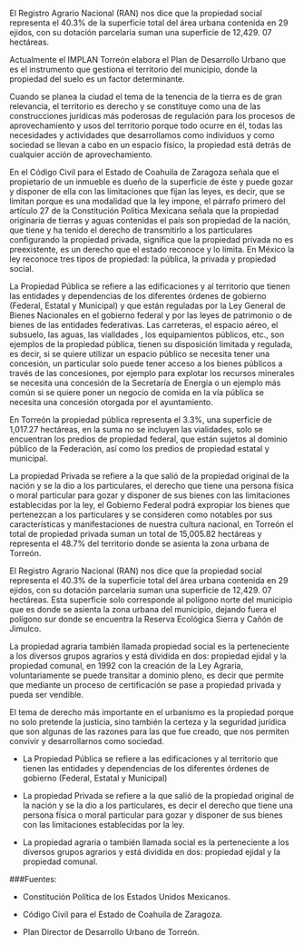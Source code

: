 
El Registro Agrario Nacional (RAN) nos dice que la propiedad social representa el 40.3% de la superficie total del área urbana contenida en 29 ejidos, con su dotación parcelaria suman una superficie de 12,429. 07 hectáreas.

Actualmente el IMPLAN Torreón elabora el Plan de Desarrollo Urbano que es el instrumento que gestiona el territorio del municipio, donde la propiedad del suelo es un factor determinante.

Cuando se planea la ciudad el tema de la tenencia de la tierra es de gran relevancia, el territorio es derecho y se constituye como una de las construcciones jurídicas más poderosas de regulación para los procesos de aprovechamiento y usos del territorio porque todo ocurre en él, todas las necesidades y actividades que desarrollamos como individuos y como sociedad se llevan a cabo en un espacio físico, la propiedad está detrás de cualquier acción de aprovechamiento.

En el Código Civil para el Estado de Coahuila de Zaragoza señala que el propietario de un inmueble es dueño de la superficie de éste y puede gozar y disponer de ella con las limitaciones que fijan las leyes, es decir, que se limitan porque es una modalidad que la ley impone, el párrafo primero del artículo 27 de la Constitución Política Mexicana señala que la propiedad originaria de tierras y aguas contenidas el país son propiedad de la nación, que tiene y ha tenido el derecho de transmitirlo a los particulares configurando la propiedad privada, significa que la propiedad privada no es preexistente, es un derecho que el estado reconoce y lo limita.
En México la ley reconoce tres tipos de propiedad: la pública, la privada y propiedad social.

La Propiedad Pública se refiere a las edificaciones y al territorio que tienen las entidades y dependencias de los diferentes órdenes de gobierno (Federal, Estatal y Municipal) y que están reguladas por la Ley General de Bienes Nacionales en el gobierno federal y por las leyes de patrimonio o de bienes de las entidades federativas.
Las carreteras, el espacio aéreo, el subsuelo, las aguas,  las vialidades , los equipamientos públicos, etc., son ejemplos de la propiedad pública, tienen su disposición limitada y regulada, es decir, si se quiere utilizar un espacio público se necesita tener una concesión, un particular solo puede tener acceso a los bienes públicos a través de las concesiones, por ejemplo para explotar los recursos minerales se necesita una concesión de la Secretaría de Energía o un ejemplo más común si se quiere poner un negocio de comida en la vía pública se necesita una concesión otorgada por el ayuntamiento.

En Torreón la propiedad pública representa el 3.3%, una superficie de 1,017.27 hectáreas, en la suma no se incluyen las vialidades, solo se encuentran los predios de propiedad federal, que están sujetos al dominio público de la Federación, así como los predios de propiedad estatal y municipal.

La propiedad Privada se refiere a la que salió de la propiedad original de la nación y se la dio a los particulares, el derecho que tiene una persona física o moral particular para gozar y disponer de sus bienes con las limitaciones establecidas por la ley, el Gobierno Federal podrá expropiar los bienes que pertenezcan a los particulares y se consideren como notables por sus características y manifestaciones de nuestra cultura nacional, en Torreón el total de propiedad privada suman un total de 15,005.82 hectáreas y representa el 48.7%  del territorio donde se asienta la zona urbana de Torreón.

El Registro Agrario Nacional (RAN) nos dice que la propiedad social representa el 40.3% de la superficie total del área urbana contenida en 29 ejidos, con su dotación parcelaria suman una superficie de 12,429. 07 hectáreas. Esta superficie solo corresponde al polígono norte del municipio que es donde se asienta la zona urbana del municipio, dejando fuera el polígono sur donde se encuentra la Reserva Ecológica Sierra y Cañón de Jimulco.

La propiedad agraria también llamada propiedad social es la perteneciente a los diversos grupos agrarios y está dividida en dos: propiedad ejidal y la propiedad comunal, en 1992 con la creación de la Ley Agraria, voluntariamente se puede transitar a dominio pleno, es decir que permite que mediante un proceso de certificación se pase a propiedad privada y pueda ser vendible.

El tema de derecho más importante en el urbanismo es la propiedad porque no solo pretende la justicia, sino también la certeza y la seguridad jurídica que son algunas de las razones para las que fue creado, que nos permiten convivir y desarrollarnos como sociedad.

- La Propiedad Pública se refiere a las edificaciones y al territorio que tienen las entidades y dependencias de los diferentes órdenes de gobierno (Federal, Estatal y Municipal)

- La propiedad Privada se refiere a la que salió de la propiedad original de la nación y se la dio a los particulares, es decir el derecho que tiene una persona física o moral particular para gozar y disponer de sus bienes con las limitaciones establecidas por la ley.

- La propiedad agraria o también llamada social es la perteneciente a los diversos grupos agrarios y está dividida en dos: propiedad ejidal y la propiedad comunal.

###Fuentes:

- Constitución Política de los Estados Unidos Mexicanos.

- Código Civil para el Estado de Coahuila de Zaragoza.

- Plan Director de Desarrollo Urbano de Torreón.
